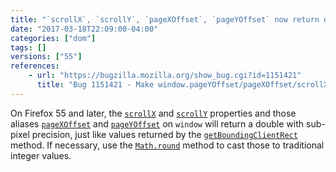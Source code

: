 ```yaml
---
title: "`scrollX`, `scrollY`, `pageXOffset`, `pageYOffset` now return double instead of integer"
date: "2017-03-18T22:09:00-04:00"
categories: ["dom"]
tags: []
versions: ["55"]
references:
    - url: "https://bugzilla.mozilla.org/show_bug.cgi?id=1151421"
      title: "Bug 1151421 - Make window.pageYOffset/pageXOffset/scrollX/scrollY double, not integers"
---
```

On Firefox 55 and later, the [`scrollX`](https://developer.mozilla.org/docs/Web/API/Window/scrollX) and [`scrollY`](https://developer.mozilla.org/docs/Web/API/Window/scrollY) properties and those aliases [`pageXOffset`](https://developer.mozilla.org/docs/Web/API/Window/pageXOffset) and [`pageYOffset`](https://developer.mozilla.org/docs/Web/API/Window/pageYOffset) on `window` will return a double with sub-pixel precision, just like values returned by the [`getBoundingClientRect`](https://developer.mozilla.org/docs/Web/API/Element/getBoundingClientRect) method. If necessary, use the [`Math.round`](https://developer.mozilla.org/docs/Web/JavaScript/Reference/Global_Objects/Math/round) method to cast those to traditional integer values.
